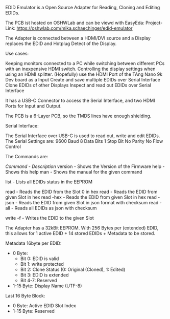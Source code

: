 EDID Emulator is a Open Source Adapter for Reading, Cloning and Editing EDIDs.

The PCB ist hosted on OSHWLab and can be viewd with EasyEda:
Project-Link: https://oshwlab.com/mika.schaechinger/edid-emulator

The Adapter is connected between a HDMI/DVI source and a Display replaces the EDID and Hotplug Detect of the Display.

Use cases:

Keeping monitors connected to a PC while switching between different PCs with an inexpensive HDMI switch.
Controlling the display settings when using an HDMI splitter.
(Hopefully) use the HDMI Port of the TAng Nano 9k Dev board as a Input
Create and save multiple EDIDs over Serial Interface
Clone EDIDs of other Displays
Inspect and read out EDIDs over Serial Interface
 
It has a USB-C Connector to access the Serial Interface, and two HDMI Ports for Input and Output.

The PCB is a 6-Layer PCB, so the TMDS lines have enough shielding.



Serial Interface:

The Serial Interface over USB-C is used to read out, write and edit EDIDs. The Serial Settings are:
9600 Baud
8 Data Bits
1 Stop Bit
No Parity
No Flow Control

The Commands are:

*Command*                       - *Description*
version                         - Shows the Version of the Firmware
help                            - Shows this help
man <command>                   - Shows the manual for the given command 

list                            - Lists all EDIDs status in the EEPROM

read                            - Reads the EDID from the Slot 0 in hex
read <EDID-SLOT-Index>          - Reads the EDID from given Slot in hex
read <EDID-SLOT-Index> -hex     - Reads the EDID from given Slot in hex
read <EDID-SLOT-Index> -json    - Reads the EDID from given Slot in json format with checksum
read -all                       - Reads all EDIDs as json with checksum

write <EDID-SLOT-Index> <EDID-Data> -f - Writes the EDID to the given Slot




The Adapter has a 32kBit EEPROM. With 256 Bytes per (extended) EDID, this allows for 1 active EDID + 14 stored EDIDs + Metadata to be stored.

Metadata 16byte per EDID:
- 0 Byte:
    - Bit 0: EDID is valid
    - Bit 1: write protected
    - Bit 2: Clone Status (0: Original (Cloned), 1: Edited)
    - Bit 3: EDID is extended
    - Bit 4-7: Reserved
- 1-15 Byte: Display Name (UTF-8)

Last 16 Byte Block:
- 0 Byte: Active EDID Slot Index
- 1-15 Byte: Reserved
